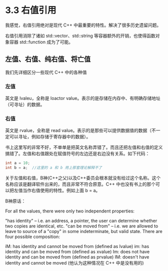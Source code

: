 # 3.3 右值引用

我感觉，右值引用绝对是现代 C++ 中最重要的特性。解决了很多历史遗留问题。

右值引用消除了诸如 std::vector、std::string 等容器额外的开销，也使得函数对象容器 std::function 成为了可能。

## 左值、右值、纯右值、将亡值

我们先详细区分一些现代 C++ 中的各种值

### 左值

英文是 lvaleu，全称是 loactor value。表示的是存储在内存中、有明确存储地址（可寻址）的数据。

### 右值

英文是 rvalue，全称是 read value。表示的是那些可以提供数据值的数据（不一定可以寻址，例如存储于寄存器中的数据）。

书上这里写的非常不好，不单单是把英文名称弄错了。而且还把左值和右值的定义搞错了。左值和右值跟处在赋值符号的左边还是右边没有关系。如下代码：

```C++
int a = 10;
int b = a;  //这里的 a 和 b 用上那套理论解释不了
```

关于左值和右值，B神(C++之父)以及C++委员会根本就没有给过这个名称。这个名称应该是翻译软件出来的，而且非常不符合原意。C++ 中也没有书上的那个可以把左值当作右值使用的特性。例如上面 b = a。

B神原话：

For all the values, there were only two independent properties:

"has identity" – i.e. an address, a pointer, the user can determine whether two copies are identical, etc.
"can be moved from" – i.e. we are allowed to leave to source of a "copy" in some indeterminate, but valid state.
There are four possible composition:

iM: has identity and cannot be moved from (defined as lvalue)
im: has identity and can be moved from (defined as xvalue)
Im: does not have identity and can be moved from (defined as prvalue)
IM: doesn't have identity and cannot be moved (他认为这种情况在 C++ 中是没有用的)
